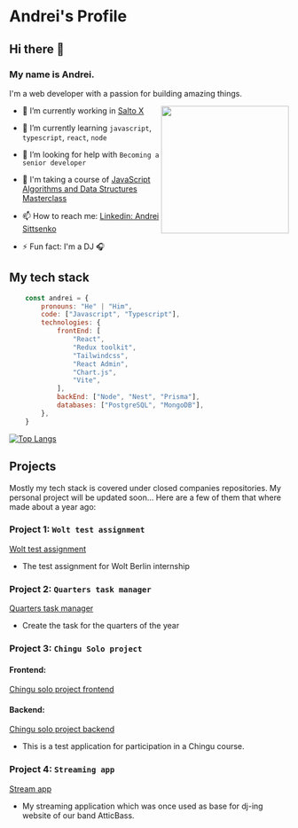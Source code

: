 # Andrei's Profile

<h2> Hi there 👋</h2>

<h3>My name is Andrei.</h3>
<p>I'm a web developer with a passion for building amazing things.</p>
<img align='right' width="230px" height="auto" src="https://media0.giphy.com/media/VekcnHOwOI5So/giphy.gif?cid=ecf05e47vswsppsg7jwv3rvyrjx3off56x4g2s5wx80t8cjg&rid=giphy.gif&ct=g">

- 💼 I’m currently working in [Salto X](https://www.linkedin.com/company/salto-x/mycompany/)
- 🌱 I’m currently learning `javascript`, `typescript`, `react`, `node`
- 🤔 I’m looking for help with `Becoming a senior developer`
- 🦉 I'm taking a course of [JavaScript Algorithms and Data Structures Masterclass](https://www.udemy.com/course/js-algorithms-and-data-structures-masterclass/)
- 📫 How to reach me: [Linkedin: Andrei Sittsenko](https://www.linkedin.com/in/andrei-sittsenko-72341b126/)

- ⚡ Fun fact: I'm a DJ 🎧 

## My tech stack

```javascript
    const andrei = {
        pronouns: "He" | "Him",
        code: ["Javascript", "Typescript"],
        technologies: {
            frontEnd: [
                "React",
                "Redux toolkit",
                "Tailwindcss",
                "React Admin",
                "Chart.js",
                "Vite",
            ],
            backEnd: ["Node", "Nest", "Prisma"],
            databases: ["PostgreSQL", "MongoDB"],
        },
    }
```

[![Top Langs](https://github-readme-stats.vercel.app/api/top-langs/?username=q6it&layout=compact)](https://github.com/q6it/github-readme-stats)

## Projects
Mostly my tech stack is covered under closed companies repositories.
My personal project will be updated soon...
Here are a few of them that where made about a year ago:


### Project 1: `Wolt test assignment`
[Wolt test assignment](https://github.com/q6it/delivery-fee-calculator)
- The test assignment for Wolt Berlin internship

### Project 2: `Quarters task manager`
[Quarters task manager](https://github.com/q6it/quarterly-tasks)
- Create the task for the quarters of the year


### Project 3: `Chingu Solo project`
#### Frontend:
[Chingu solo project frontend](https://github.com/q6it/chingu-solo-project)
#### Backend:
[Chingu solo project backend](https://github.com/q6it/chingu-solo-project-backend)
- This is a test application for participation in a Chingu course.

### Project 4: `Streaming app`
[Stream app](https://github.com/q6it/stream-app)
- My streaming application which was once used as base for dj-ing website of our band AtticBass. 


